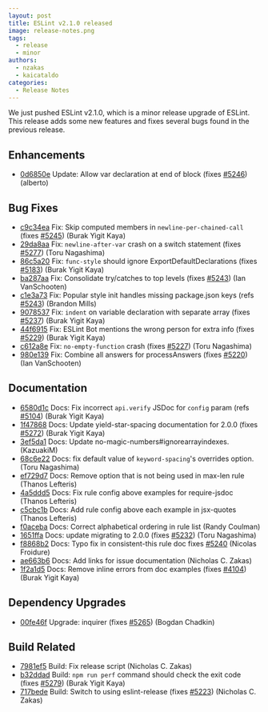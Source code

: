 ```yaml
---
layout: post
title: ESLint v2.1.0 released
image: release-notes.png
tags:
  - release
  - minor
authors:
  - nzakas
  - kaicataldo
categories:
  - Release Notes
---
```


We just pushed ESLint v2.1.0, which is a minor release upgrade of ESLint. This release adds some new features and fixes several bugs found in the previous release.








## Enhancements


* [0d6850e](https://github.com/eslint/eslint/commit/0d6850e) Update: Allow var declaration at end of block (fixes [#5246](https://github.com/eslint/eslint/issues/5246)) (alberto)




## Bug Fixes


* [c9c34ea](https://github.com/eslint/eslint/commit/c9c34ea) Fix: Skip computed members in `newline-per-chained-call` (fixes [#5245](https://github.com/eslint/eslint/issues/5245)) (Burak Yigit Kaya)
* [29da8aa](https://github.com/eslint/eslint/commit/29da8aa) Fix: `newline-after-var` crash on a switch statement (fixes [#5277](https://github.com/eslint/eslint/issues/5277)) (Toru Nagashima)
* [86c5a20](https://github.com/eslint/eslint/commit/86c5a20) Fix: `func-style` should ignore ExportDefaultDeclarations (fixes [#5183](https://github.com/eslint/eslint/issues/5183)) (Burak Yigit Kaya)
* [ba287aa](https://github.com/eslint/eslint/commit/ba287aa) Fix: Consolidate try/catches to top levels (fixes [#5243](https://github.com/eslint/eslint/issues/5243)) (Ian VanSchooten)
* [c1e3a73](https://github.com/eslint/eslint/commit/c1e3a73) Fix: Popular style init handles missing package.json keys (refs [#5243](https://github.com/eslint/eslint/issues/5243)) (Brandon Mills)
* [9078537](https://github.com/eslint/eslint/commit/9078537) Fix: `indent` on variable declaration with separate array (fixes [#5237](https://github.com/eslint/eslint/issues/5237)) (Burak Yigit Kaya)
* [44f6915](https://github.com/eslint/eslint/commit/44f6915) Fix: ESLint Bot mentions the wrong person for extra info (fixes [#5229](https://github.com/eslint/eslint/issues/5229)) (Burak Yigit Kaya)
* [c612a8e](https://github.com/eslint/eslint/commit/c612a8e) Fix: `no-empty-function` crash (fixes [#5227](https://github.com/eslint/eslint/issues/5227)) (Toru Nagashima)
* [980e139](https://github.com/eslint/eslint/commit/980e139) Fix: Combine all answers for processAnswers (fixes [#5220](https://github.com/eslint/eslint/issues/5220)) (Ian VanSchooten)




## Documentation


* [6580d1c](https://github.com/eslint/eslint/commit/6580d1c) Docs: Fix incorrect `api.verify` JSDoc for `config` param (refs [#5104](https://github.com/eslint/eslint/issues/5104)) (Burak Yigit Kaya)
* [1f47868](https://github.com/eslint/eslint/commit/1f47868) Docs: Update yield-star-spacing documentation for 2.0.0 (fixes [#5272](https://github.com/eslint/eslint/issues/5272)) (Burak Yigit Kaya)
* [3ef5da1](https://github.com/eslint/eslint/commit/3ef5da1) Docs: Update no-magic-numbers#ignorearrayindexes. (KazuakiM)
* [68c6e22](https://github.com/eslint/eslint/commit/68c6e22) Docs: fix default value of `keyword-spacing`'s overrides option. (Toru Nagashima)
* [ef729d7](https://github.com/eslint/eslint/commit/ef729d7) Docs: Remove option that is not being used in max-len rule (Thanos Lefteris)
* [4a5ddd5](https://github.com/eslint/eslint/commit/4a5ddd5) Docs: Fix rule config above examples for require-jsdoc (Thanos Lefteris)
* [c5cbc1b](https://github.com/eslint/eslint/commit/c5cbc1b) Docs: Add rule config above each example in jsx-quotes (Thanos Lefteris)
* [f0aceba](https://github.com/eslint/eslint/commit/f0aceba) Docs: Correct alphabetical ordering in rule list (Randy Coulman)
* [1651ffa](https://github.com/eslint/eslint/commit/1651ffa) Docs: update migrating to 2.0.0 (fixes [#5232](https://github.com/eslint/eslint/issues/5232)) (Toru Nagashima)
* [f8868b2](https://github.com/eslint/eslint/commit/f8868b2) Docs: Typo fix in consistent-this rule doc fixes [#5240](https://github.com/eslint/eslint/issues/5240) (Nicolas Froidure)
* [ae663b6](https://github.com/eslint/eslint/commit/ae663b6) Docs: Add links for issue documentation (Nicholas C. Zakas)
* [1f2a1d5](https://github.com/eslint/eslint/commit/1f2a1d5) Docs: Remove inline errors from doc examples (fixes [#4104](https://github.com/eslint/eslint/issues/4104)) (Burak Yigit Kaya)




## Dependency Upgrades


* [00fe46f](https://github.com/eslint/eslint/commit/00fe46f) Upgrade: inquirer (fixes [#5265](https://github.com/eslint/eslint/issues/5265)) (Bogdan Chadkin)




## Build Related


* [7981ef5](https://github.com/eslint/eslint/commit/7981ef5) Build: Fix release script (Nicholas C. Zakas)
* [b32ddad](https://github.com/eslint/eslint/commit/b32ddad) Build: `npm run perf` command should check the exit code (fixes [#5279](https://github.com/eslint/eslint/issues/5279)) (Burak Yigit Kaya)
* [717bede](https://github.com/eslint/eslint/commit/717bede) Build: Switch to using eslint-release (fixes [#5223](https://github.com/eslint/eslint/issues/5223)) (Nicholas C. Zakas)
